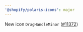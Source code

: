 ```yaml
---
'@shopify/polaris-icons': major
---
```


New icon `DragHandleMinor` ([#11372](https://github.com/Shopify/polaris/issues/11372))
